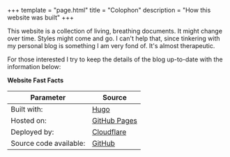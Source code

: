 +++
template = "page.html"
title = "Colophon"
description = "How this website was built"
+++

This website is a collection of living, breathing documents. It might change over time. Styles might come and go. I can't help that, since tinkering with my personal blog is something I am very fond of. It's almost therapeutic.

For those interested I try to keep the details of the blog up-to-date with the information below:

**Website Fast Facts**

| Parameter | Source |
|---|---|
|Built with:|[Hugo](https://gohugo.io)|
|Hosted on:|[GitHub Pages](https://pages.github.com)|
|Deployed by:|[Cloudflare](https://www.cloudflare.com/en-gb/)|
|Source code available:|[GitHub](https://github.com/vovavasylyna/home)|